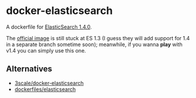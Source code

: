 # docker-elasticsearch

A dockerfile for [ElasticSearch 1.4.0](http://www.elasticsearch.org/blog/elasticsearch-1-4-0-released/).

The [official image](https://github.com/dockerfile/elasticsearch)
is still stuck at ES 1.3 (I guess they will add support for 1.4
in a separate branch sometime soon); meanwhile, if you wanna
**play** with v1.4 you can simply use this one.

## Alternatives

* [3scale/docker-elasticsearch](https://github.com/3scale/docker-elasticsearch)
* [dockerfiles/elasticsearch](https://github.com/dockerfile/elasticsearch)
